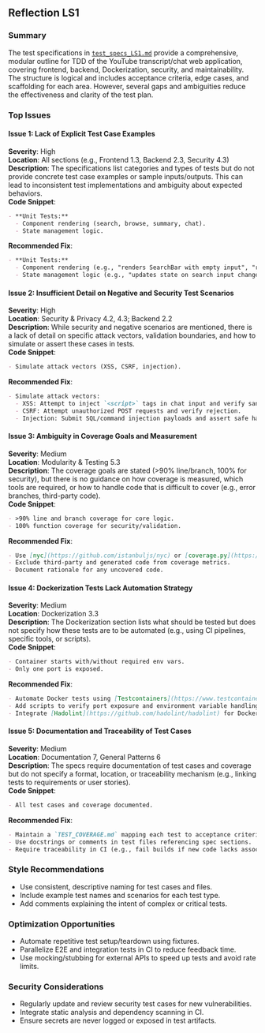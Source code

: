 ## Reflection LS1

### Summary
The test specifications in [`test_specs_LS1.md`](test_specs_LS1.md) provide a comprehensive, modular outline for TDD of the YouTube transcript/chat web application, covering frontend, backend, Dockerization, security, and maintainability. The structure is logical and includes acceptance criteria, edge cases, and scaffolding for each area. However, several gaps and ambiguities reduce the effectiveness and clarity of the test plan.

### Top Issues

#### Issue 1: Lack of Explicit Test Case Examples
**Severity**: High  
**Location**: All sections (e.g., Frontend 1.3, Backend 2.3, Security 4.3)  
**Description**: The specifications list categories and types of tests but do not provide concrete test case examples or sample inputs/outputs. This can lead to inconsistent test implementations and ambiguity about expected behaviors.  
**Code Snippet**:
```markdown
- **Unit Tests:**  
  - Component rendering (search, browse, summary, chat).
  - State management logic.
```
**Recommended Fix**:
```markdown
- **Unit Tests:**  
  - Component rendering (e.g., "renders SearchBar with empty input", "renders ChatBox with initial state").
  - State management logic (e.g., "updates state on search input change").
```

#### Issue 2: Insufficient Detail on Negative and Security Test Scenarios
**Severity**: High  
**Location**: Security & Privacy 4.2, 4.3; Backend 2.2  
**Description**: While security and negative scenarios are mentioned, there is a lack of detail on specific attack vectors, validation boundaries, and how to simulate or assert these cases in tests.  
**Code Snippet**:
```markdown
- Simulate attack vectors (XSS, CSRF, injection).
```
**Recommended Fix**:
```markdown
- Simulate attack vectors:
  - XSS: Attempt to inject `<script>` tags in chat input and verify sanitization.
  - CSRF: Attempt unauthorized POST requests and verify rejection.
  - Injection: Submit SQL/command injection payloads and assert safe handling.
```

#### Issue 3: Ambiguity in Coverage Goals and Measurement
**Severity**: Medium  
**Location**: Modularity & Testing 5.3  
**Description**: The coverage goals are stated (>90% line/branch, 100% for security), but there is no guidance on how coverage is measured, which tools are required, or how to handle code that is difficult to cover (e.g., error branches, third-party code).  
**Code Snippet**:
```markdown
- >90% line and branch coverage for core logic.
- 100% function coverage for security/validation.
```
**Recommended Fix**:
```markdown
- Use [nyc](https://github.com/istanbuljs/nyc) or [coverage.py](https://coverage.readthedocs.io/) to measure coverage.
- Exclude third-party and generated code from coverage metrics.
- Document rationale for any uncovered code.
```

#### Issue 4: Dockerization Tests Lack Automation Strategy
**Severity**: Medium  
**Location**: Dockerization 3.3  
**Description**: The Dockerization section lists what should be tested but does not specify how these tests are to be automated (e.g., using CI pipelines, specific tools, or scripts).  
**Code Snippet**:
```markdown
- Container starts with/without required env vars.
- Only one port is exposed.
```
**Recommended Fix**:
```markdown
- Automate Docker tests using [Testcontainers](https://www.testcontainers.org/) in CI.
- Add scripts to verify port exposure and environment variable handling.
- Integrate [Hadolint](https://github.com/hadolint/hadolint) for Dockerfile linting in CI.
```

#### Issue 5: Documentation and Traceability of Test Cases
**Severity**: Medium  
**Location**: Documentation 7, General Patterns 6  
**Description**: The specs require documentation of test cases and coverage but do not specify a format, location, or traceability mechanism (e.g., linking tests to requirements or user stories).  
**Code Snippet**:
```markdown
- All test cases and coverage documented.
```
**Recommended Fix**:
```markdown
- Maintain a `TEST_COVERAGE.md` mapping each test to acceptance criteria and user stories.
- Use docstrings or comments in test files referencing spec sections.
- Require traceability in CI (e.g., fail builds if new code lacks associated tests/spec links).
```

### Style Recommendations
- Use consistent, descriptive naming for test cases and files.
- Include example test names and scenarios for each test type.
- Add comments explaining the intent of complex or critical tests.

### Optimization Opportunities
- Automate repetitive test setup/teardown using fixtures.
- Parallelize E2E and integration tests in CI to reduce feedback time.
- Use mocking/stubbing for external APIs to speed up tests and avoid rate limits.

### Security Considerations
- Regularly update and review security test cases for new vulnerabilities.
- Integrate static analysis and dependency scanning in CI.
- Ensure secrets are never logged or exposed in test artifacts.